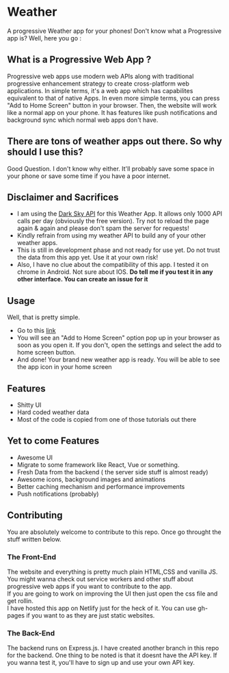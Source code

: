 # Weather

A progressive Weather app for your phones! Don't know what a Progressive app is? Well, here you go :

## What is a Progressive Web App ?

Progressive web apps use modern web APIs along with traditional progressive enhancement strategy to create cross-platform web applications. In simple terms, it's a web app which has capabilites equivalent to that of native Apps. In even more simple terms, you can press "Add to Home Screen" button in your browser. Then, the website will work like a normal app on your phone. It has features like push notifications and background sync which normal web apps don't have.


## There are tons of weather apps out there. So why should I use this?

Good Question. I don't know why either. It'll probably save some space in your phone or save some time if you have a poor internet.

## Disclaimer and Sacrifices

* I am using the [Dark Sky API](https://darksky.net/poweredby/) for this Weather App. It allows only 1000 API calls per day (obviously the free version). Try not to reload the page again & again and please don't spam the server for requests! <br />
* Kindly refrain from using my weather API to build any of your other weather apps.
* This is still in development phase and not ready for use yet. Do not trust the data from this app yet. Use it at your own risk!
* Also, I have no clue about the compatibility of this app. I tested it on chrome in Android. Not sure about IOS. <b>Do tell me if you test it in any other interface. You can create an issue for it</b>

## Usage

Well, that is pretty simple. 
* Go to this [link](https://gifted-kirch-c81c0a.netlify.com)
* You will see an "Add to Home Screen" option pop up in your browser as soon as you open it. If you don't, open the settings and select the add to home screen button.
* And done! Your brand new weather app is ready. You will be able to see the app icon in your home screen

## Features

* Shitty UI
* Hard coded weather data
* Most of the code is copied from one of those tutorials out there

## Yet to come Features

* Awesome UI
* Migrate to some framework like React, Vue or something.
* Fresh Data from the backend ( the server side stuff is almost ready)
* Awesome icons, background images and animations
* Better caching mechanism and performance improvements
* Push notifications (probably)

## Contributing

You are absolutely welcome to contribute to this repo. Once go throught the stuff written below.

### The Front-End

The website and everything is pretty much plain HTML,CSS and vanilla JS. You might wanna check out service workers and other stuff about progressive web apps if you want to contribute to the app. <br/>
If you are going to work on improving the UI then just open the css file and get rollin.<br />
I have hosted this app on Netlify just for the heck of it. You can use gh-pages if you want to as they are just static websites.

### The Back-End

The backend runs on Express.js. I have created another branch in this repo for the backend.
One thing to be noted is that it doesnt have the API key. If you wanna test it, you'll have to sign up and use your own API key.


